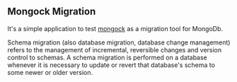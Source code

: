 ## Mongock Migration
It's a simple application to test [mongock](https://github.com/cloudyrock/mongock) as a migration tool for MongoDb.

Schema migration (also database migration, database change management) refers to the management of incremental, reversible changes and version control to schemas. A schema migration is performed on a database whenever it is necessary to update or revert that database's schema to some newer or older version.

